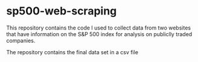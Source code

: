 # sp500-web-scraping

This repository contains the code I used to collect data from two websites that have information on the S&P 500 index for analysis on publiclly traded companies.

The repository contains the final data set in a csv file
